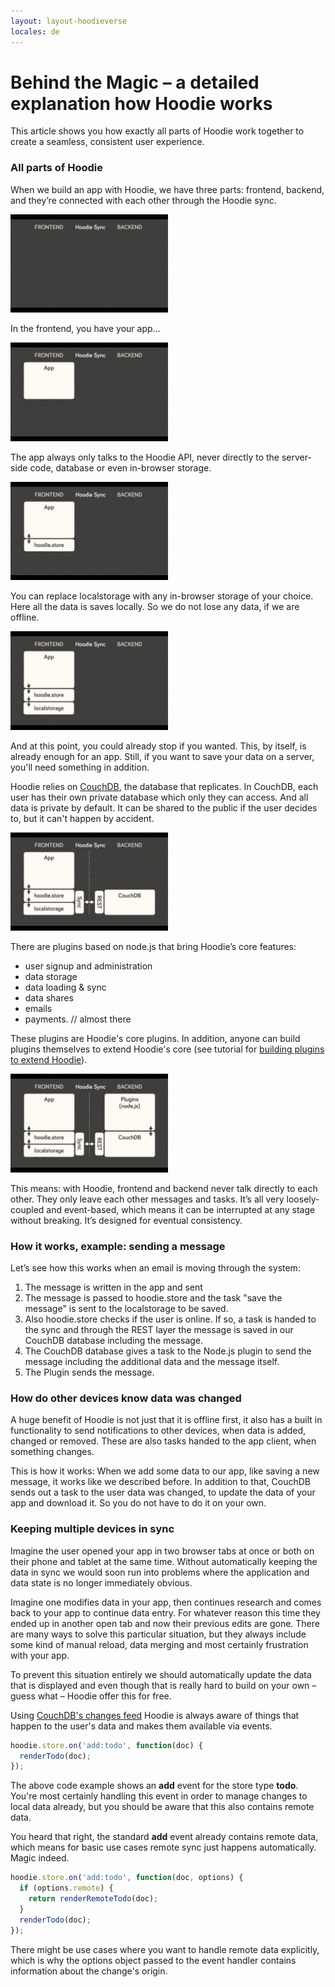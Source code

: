 ```yaml
---
layout: layout-hoodieverse
locales: de
---
```

# Behind the Magic – a detailed explanation how Hoodie works

This article shows you how exactly all parts of Hoodie work together to create a seamless, consistent user experience.

### All parts of Hoodie
When we build an app with Hoodie, we have three parts: frontend, backend, and they’re connected with each other through the Hoodie sync.
<p><img src="../../src/img/how-hoodie-works/1.png" width="50%" height="50%"></p>

In the frontend, you have your app...
<p><img src="../../src/img/how-hoodie-works/2.png" width="50%" height="50%"></p>

The app always only talks to the Hoodie API, never directly to the server-side code, database or even in-browser storage.
<p><img src="../../src/img/how-hoodie-works/3.png" width="50%" height="50%"></p>

You can replace localstorage with any in-browser storage of your choice. Here all the data is saves locally. So we do not lose any data, if we are offline.
<p><img src="../../src/img/how-hoodie-works/4.png" width="50%" height="50%"></p>

And at this point, you could already stop if you wanted. This, by itself, is already enough for an app. Still, if you want to save your data on a server, you'll need something in addition.

Hoodie relies on <a href="http://couchdb.apache.org" target="_blank">CouchDB</a>, the database that replicates. In CouchDB, each user has their own private database which only they can access. And all data is private by default. It can be shared to the public if the user decides to, but it can't happen by accident.
<p><img src="../../src/img/how-hoodie-works/5.png" width="50%" height="50%"></p>

There are plugins based on node.js that bring Hoodie’s core features:
* user signup and administration  
* data storage  
* data loading & sync  
* data shares    
* emails  
* payments. // almost there  

These plugins are Hoodie's core plugins. In addition, anyone can build plugins themselves to extend Hoodie's core (see tutorial for [building plugins to extend Hoodie](http://docs.hood.ie/en/plugins/tutorial.html)).
<p><img src="../../src/img/how-hoodie-works/6.png" width="50%" height="50%"></p>

This means: with Hoodie, frontend and backend never talk directly to each other. They only leave each other messages and tasks. It’s all very loosely-coupled and event-based, which means it can be interrupted at any stage without breaking. It’s designed for eventual consistency.

### How it works, example: sending a message

Let’s see how this works when an email is moving through the system:

1. The message is written in the app and sent
2. The message is passed to hoodie.store and the task "save the message" is sent to the localstorage to be saved. 
3. Also hoodie.store checks if the user is online. If so, a task is handed to the sync and through the REST layer the message is saved in our CouchDB database including the message. 
4. The CouchDB database gives a task to the Node.js plugin to send the message including the additional data and the message itself. 
5. The Plugin sends the message.



### How do other devices know data was changed

A huge benefit of Hoodie is not just that it is offline first, it also has a built in functionality to send notifications to other devices, when data is added, changed or removed. These are also tasks handed to the app client, when something changes.

This is how it works:
When we add some data to our app, like saving a new message, it works like we described before. In addition to that, CouchDB sends out a task to the user data was changed, to update the data of your app and download it. So you do not have to do it on your own.

### Keeping multiple devices in sync

Imagine the user opened your app in two browser tabs at once or both on their phone and tablet at the same time. Without automatically keeping the data in sync we would soon run into problems where the application and data state is no longer immediately obvious.

Imagine one modifies data in your app, then continues research and comes back to your app to continue data entry. For whatever reason this time they ended up in another open tab and now their previous edits are gone. There are many ways to solve this particular situation, but they always include some kind of manual reload, data merging and most certainly frustration with your app.

To prevent this situation entirely we should automatically update the data that is displayed and even though that is really hard to build on your own – guess what – Hoodie offer this for free.

Using <a href="http://docs.couchdb.org/en/latest/api/database/changes.html?highlight=_changes#get--db-_changes" target="_blank">CouchDB's changes feed</a> Hoodie is always aware of things that happen to the user's data and makes them available via events.

```js
hoodie.store.on('add:todo', function(doc) {
  renderTodo(doc);
});
```

The above code example shows an **add** event for the store type **todo**.
You're most certainly handling this event in order to manage changes to local data already, but you should be aware that this also contains remote data.

You heard that right, the standard **add** event already contains remote data, which means for basic use cases remote sync just happens automatically. Magic indeed.

```js
hoodie.store.on('add:todo', function(doc, options) {
  if (options.remote) {
    return renderRemoteTodo(doc);
  }
  renderTodo(doc);
});
```

There might be use cases where you want to handle remote data explicitly, which is why the options object passed to the event handler contains information about the change's origin.
